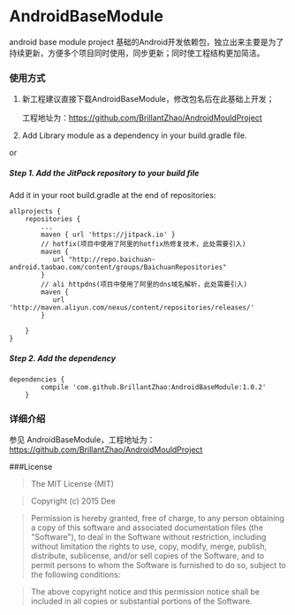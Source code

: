 # AndroidBaseModule
android base module project
基础的Android开发依赖包，独立出来主要是为了持续更新，方便多个项目同时使用，同步更新；同时使工程结构更加简洁。

### 使用方式

1)  新工程建议直接下载AndroidBaseModule，修改包名后在此基础上开发；
    
    工程地址为：https://github.com/BrillantZhao/AndroidMouldProject

2) Add Library module as a dependency in your build.gradle file.

or

##### Step 1. Add the JitPack repository to your build file 

Add it in your root build.gradle at the end of repositories:

	allprojects {
		repositories {
			...
			maven { url 'https://jitpack.io' }
			// hotfix(项目中使用了阿里的hotfix热修复技术，此处需要引入)
            maven {
               url "http://repo.baichuan-android.taobao.com/content/groups/BaichuanRepositories"
            }
            // ali httpdns(项目中使用了阿里的dns域名解析，此处需要引入)
            maven {
               url 'http://maven.aliyun.com/nexus/content/repositories/releases/'
            }
			
		}
	}

##### Step 2. Add the dependency

    dependencies {
	        compile 'com.github.BrillantZhao:AndroidBaseModule:1.0.2'
	    }
	    
### 详细介绍

参见 AndroidBaseModule，工程地址为：https://github.com/BrillantZhao/AndroidMouldProject


###License
>The MIT License (MIT)

>Copyright (c) 2015 Dee

>Permission is hereby granted, free of charge, to any person obtaining a copy
of this software and associated documentation files (the "Software"), to deal
in the Software without restriction, including without limitation the rights
to use, copy, modify, merge, publish, distribute, sublicense, and/or sell
copies of the Software, and to permit persons to whom the Software is
furnished to do so, subject to the following conditions:

>The above copyright notice and this permission notice shall be included in all
copies or substantial portions of the Software.